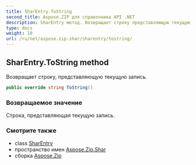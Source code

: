 ```yaml
---
title: SharEntry.ToString
second_title: Aspose.ZIP для справочника API .NET
description: SharEntry метод. Возвращает строку представляющую текущую запись.
type: docs
weight: 10
url: /ru/net/aspose.zip.shar/sharentry/tostring/
---
```

## SharEntry.ToString method

Возвращает строку, представляющую текущую запись.

```csharp
public override string ToString()
```

### Возвращаемое значение

Строка, представляющая текущую запись.

### Смотрите также

* class [SharEntry](../)
* пространство имен [Aspose.Zip.Shar](../../sharentry/)
* сборка [Aspose.Zip](../../../)


